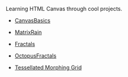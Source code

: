 Learning HTML Canvas through cool projects.

- [CanvasBasics](https://mariam7084.github.io/LearningCanvas/CanvasBasics/)

- [MatrixRain](https://mariam7084.github.io/LearningCanvas/MatrixRain/)

- [Fractals](https://mariam7084.github.io/LearningCanvas/Fractals/)

- [OctopusFractals](https://mariam7084.github.io/LearningCanvas/OctopusFractals/)

- [Tessellated Morphing Grid]()
